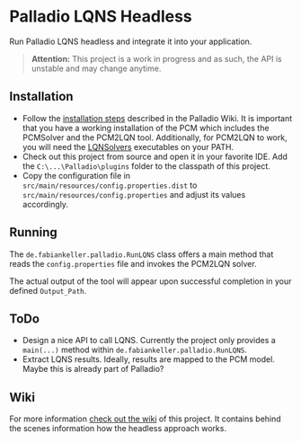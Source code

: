 # Palladio LQNS Headless

Run Palladio LQNS headless and integrate it into your application.

> **Attention:** This project is a work in progress and as such, the API is unstable and may change anytime.

## Installation

- Follow the [installation steps](https://sdqweb.ipd.kit.edu/wiki/PCM2LQN) described in the Palladio Wiki. It is important that you have a working installation of the PCM which includes the PCMSolver and the PCM2LQN tool. Additionally, for PCM2LQN to work, you will need the [LQNSolvers](http://www.sce.carleton.ca/rads/lqns/) executables on your PATH.
- Check out this project from source and open it in your favorite IDE. Add the `C:\...\Palladio\plugins` folder to the classpath of this project.
- Copy the configuration file in `src/main/resources/config.properties.dist` to `src/main/resources/config.properties` and adjust its values accordingly.

## Running

The `de.fabiankeller.palladio.RunLQNS` class offers a main method that reads the `config.properties` file and invokes the PCM2LQN solver.

The actual output of the tool will appear upon successful completion in your defined `Output_Path`.

## ToDo

- Design a nice API to call LQNS. Currently the project only provides a `main(...)` method within `de.fabiankeller.palladio.RunLQNS`.
- Extract LQNS results. Ideally, results are mapped to the PCM model. Maybe this is already part of Palladio?

## Wiki

For more information [check out the wiki](https://github.com/SQuAT-Team/palladio-lqns-headless/wiki) of this project. It contains behind the scenes information how the headless approach works.
